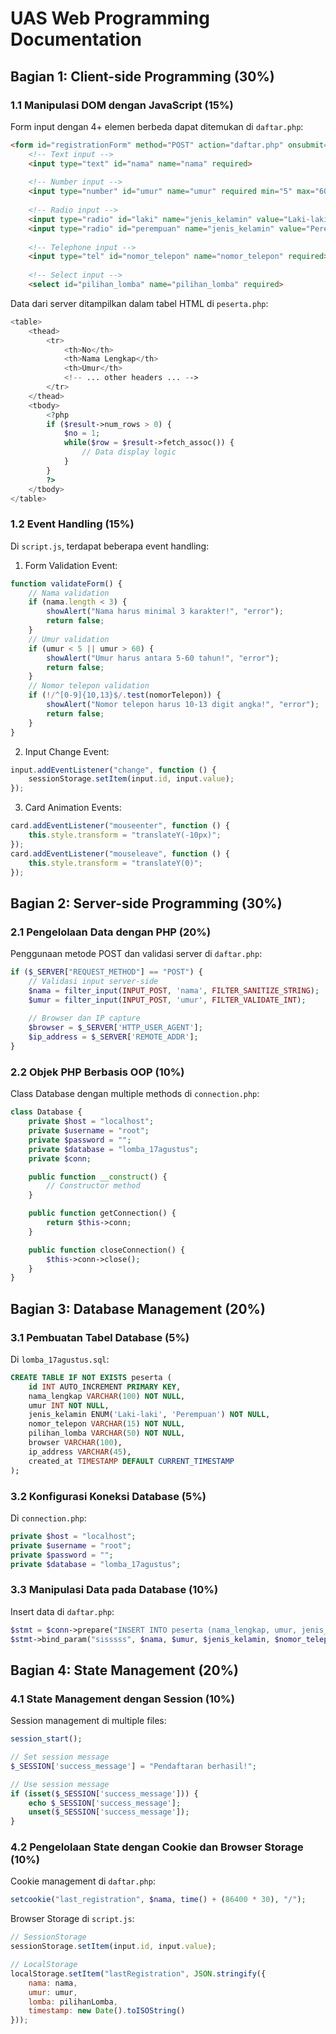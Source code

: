 # UAS Web Programming Documentation

## Bagian 1: Client-side Programming (30%)

### 1.1 Manipulasi DOM dengan JavaScript (15%)
Form input dengan 4+ elemen berbeda dapat ditemukan di `daftar.php`:
```html
<form id="registrationForm" method="POST" action="daftar.php" onsubmit="return validateForm()">
    <!-- Text input -->
    <input type="text" id="nama" name="nama" required>
    
    <!-- Number input -->
    <input type="number" id="umur" name="umur" required min="5" max="60">
    
    <!-- Radio input -->
    <input type="radio" id="laki" name="jenis_kelamin" value="Laki-laki" required>
    <input type="radio" id="perempuan" name="jenis_kelamin" value="Perempuan">
    
    <!-- Telephone input -->
    <input type="tel" id="nomor_telepon" name="nomor_telepon" required>
    
    <!-- Select input -->
    <select id="pilihan_lomba" name="pilihan_lomba" required>
```

Data dari server ditampilkan dalam tabel HTML di `peserta.php`:
```php
<table>
    <thead>
        <tr>
            <th>No</th>
            <th>Nama Lengkap</th>
            <th>Umur</th>
            <!-- ... other headers ... -->
        </tr>
    </thead>
    <tbody>
        <?php 
        if ($result->num_rows > 0) {
            $no = 1;
            while($row = $result->fetch_assoc()) {
                // Data display logic
            }
        }
        ?>
    </tbody>
</table>
```

### 1.2 Event Handling (15%)
Di `script.js`, terdapat beberapa event handling:

1. Form Validation Event:
```javascript
function validateForm() {
    // Nama validation
    if (nama.length < 3) {
        showAlert("Nama harus minimal 3 karakter!", "error");
        return false;
    }
    // Umur validation
    if (umur < 5 || umur > 60) {
        showAlert("Umur harus antara 5-60 tahun!", "error");
        return false;
    }
    // Nomor telepon validation
    if (!/^[0-9]{10,13}$/.test(nomorTelepon)) {
        showAlert("Nomor telepon harus 10-13 digit angka!", "error");
        return false;
    }
}
```

2. Input Change Event:
```javascript
input.addEventListener("change", function () {
    sessionStorage.setItem(input.id, input.value);
});
```

3. Card Animation Events:
```javascript
card.addEventListener("mouseenter", function () {
    this.style.transform = "translateY(-10px)";
});
card.addEventListener("mouseleave", function () {
    this.style.transform = "translateY(0)";
});
```

## Bagian 2: Server-side Programming (30%)

### 2.1 Pengelolaan Data dengan PHP (20%)

Penggunaan metode POST dan validasi server di `daftar.php`:
```php
if ($_SERVER["REQUEST_METHOD"] == "POST") {
    // Validasi input server-side
    $nama = filter_input(INPUT_POST, 'nama', FILTER_SANITIZE_STRING);
    $umur = filter_input(INPUT_POST, 'umur', FILTER_VALIDATE_INT);
    
    // Browser dan IP capture
    $browser = $_SERVER['HTTP_USER_AGENT'];
    $ip_address = $_SERVER['REMOTE_ADDR'];
}
```

### 2.2 Objek PHP Berbasis OOP (10%)

Class Database dengan multiple methods di `connection.php`:
```php
class Database {
    private $host = "localhost";
    private $username = "root";
    private $password = ""; 
    private $database = "lomba_17agustus";
    private $conn;

    public function __construct() {
        // Constructor method
    }

    public function getConnection() {
        return $this->conn;
    }

    public function closeConnection() {
        $this->conn->close();
    }
}
```

## Bagian 3: Database Management (20%)

### 3.1 Pembuatan Tabel Database (5%)
Di `lomba_17agustus.sql`:
```sql
CREATE TABLE IF NOT EXISTS peserta (
    id INT AUTO_INCREMENT PRIMARY KEY,
    nama_lengkap VARCHAR(100) NOT NULL,
    umur INT NOT NULL,
    jenis_kelamin ENUM('Laki-laki', 'Perempuan') NOT NULL,
    nomor_telepon VARCHAR(15) NOT NULL,
    pilihan_lomba VARCHAR(50) NOT NULL,
    browser VARCHAR(100),
    ip_address VARCHAR(45),
    created_at TIMESTAMP DEFAULT CURRENT_TIMESTAMP
);
```

### 3.2 Konfigurasi Koneksi Database (5%)
Di `connection.php`:
```php
private $host = "localhost";
private $username = "root";
private $password = ""; 
private $database = "lomba_17agustus";
```

### 3.3 Manipulasi Data pada Database (10%)
Insert data di `daftar.php`:
```php
$stmt = $conn->prepare("INSERT INTO peserta (nama_lengkap, umur, jenis_kelamin, nomor_telepon, pilihan_lomba, browser, ip_address) VALUES (?, ?, ?, ?, ?, ?, ?)");
$stmt->bind_param("sisssss", $nama, $umur, $jenis_kelamin, $nomor_telepon, $pilihan_lomba, $browser, $ip_address);
```

## Bagian 4: State Management (20%)

### 4.1 State Management dengan Session (10%)
Session management di multiple files:
```php
session_start();

// Set session message
$_SESSION['success_message'] = "Pendaftaran berhasil!";

// Use session message
if (isset($_SESSION['success_message'])) {
    echo $_SESSION['success_message'];
    unset($_SESSION['success_message']);
}
```

### 4.2 Pengelolaan State dengan Cookie dan Browser Storage (10%)
Cookie management di `daftar.php`:
```php
setcookie("last_registration", $nama, time() + (86400 * 30), "/");
```

Browser Storage di `script.js`:
```javascript
// SessionStorage
sessionStorage.setItem(input.id, input.value);

// LocalStorage
localStorage.setItem("lastRegistration", JSON.stringify({
    nama: nama,
    umur: umur,
    lomba: pilihanLomba,
    timestamp: new Date().toISOString()
}));
```
